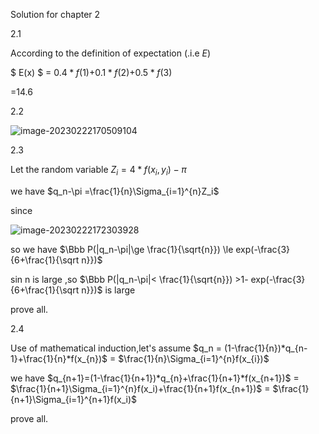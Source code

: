 Solution for chapter 2 

2.1

According to the definition of expectation (.i.e $E$) 

$ E(x) $ = $0.4*f(1)$+$0.1*f(2)$+$0.5*f(3)$

=14.6

2.2

![image-20230222170509104](C:\Users\zsm\AppData\Roaming\Typora\typora-user-images\image-20230222170509104.png)

2.3

Let the random variable $Z_{i} = 4*f(x_i,y_i)-\pi$

we have $q_n-\pi =\frac{1}{n}\Sigma_{i=1}^{n}Z_i$

since 

![image-20230222172303928](C:\Users\zsm\AppData\Roaming\Typora\typora-user-images\image-20230222172303928.png)

so we have $\Bbb P(|q_n-\pi|\ge \frac{1}{\sqrt{n}}) \le exp(-\frac{3}{6+\frac{1}{\sqrt n}})$

sin n is large ,so  $\Bbb P(|q_n-\pi|< \frac{1}{\sqrt{n}}) >1- exp(-\frac{3}{6+\frac{1}{\sqrt n}})$ is large

prove all.

2.4

Use of mathematical induction,let's assume $q_n = (1-\frac{1}{n})*q_{n-1}+\frac{1}{n}*f(x_{n})$ = $\frac{1}{n}\Sigma_{i=1}^{n}f(x_{i})$

we have $q_{n+1}=(1-\frac{1}{n+1})*q_{n}+\frac{1}{n+1}*f(x_{n+1})$ = $\frac{1}{n+1}\Sigma_{i=1}^{n}f(x_i)+\frac{1}{n+1}f(x_{n+1})$ = $\frac{1}{n+1}\Sigma_{i=1}^{n+1}f(x_i)$

prove all.